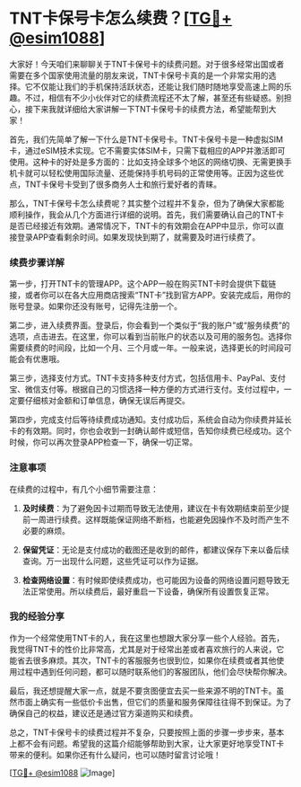 # TNT卡保号卡怎么续费？[[TG💪+ @esim1088](https://t.me/s/esim1088)]

大家好！今天咱们来聊聊关于TNT卡保号卡的续费问题。对于很多经常出国或者需要在多个国家使用流量的朋友来说，TNT卡保号卡真的是一个非常实用的选择。它不仅能让我们的手机保持活跃状态，还能让我们随时随地享受高速上网的乐趣。不过，相信有不少小伙伴对它的续费流程还不太了解，甚至还有些疑惑。别担心，接下来我就详细给大家讲解一下TNT卡保号卡的续费方法，希望能帮到大家！

首先，我们先简单了解一下什么是TNT卡保号卡。TNT卡保号卡是一种虚拟SIM卡，通过eSIM技术实现。它不需要实体SIM卡，只需下载相应的APP并激活即可使用。这种卡的好处是多方面的：比如支持全球多个地区的网络切换、无需更换手机卡就可以轻松使用国际流量、还能保持手机号码的正常使用等。正因为这些优点，TNT卡保号卡受到了很多商务人士和旅行爱好者的青睐。

那么，TNT卡保号卡怎么续费呢？其实整个过程并不复杂，但为了确保大家都能顺利操作，我会从几个方面进行详细的说明。首先，我们需要确认自己的TNT卡是否已经接近有效期。通常情况下，TNT卡的有效期会在APP中显示，你可以直接登录APP查看剩余时间。如果发现快到期了，就需要及时进行续费了。

### 续费步骤详解

第一步，打开TNT卡的管理APP。这个APP一般在购买TNT卡时会提供下载链接，或者你可以在各大应用商店搜索“TNT卡”找到官方APP。安装完成后，用你的账号登录。如果你还没有账号，记得先注册一个。

第二步，进入续费界面。登录后，你会看到一个类似于“我的账户”或“服务续费”的选项，点击进去。在这里，你可以看到当前账户的状态以及可用的服务包。选择你需要续费的时间段，比如一个月、三个月或一年。一般来说，选择更长的时间段可能会有优惠哦。

第三步，选择支付方式。TNT卡支持多种支付方式，包括信用卡、PayPal、支付宝、微信支付等。根据自己的习惯选择一种方便的方式进行支付。支付过程中，一定要仔细核对金额和订单信息，确保无误后再提交。

第四步，完成支付后等待续费成功通知。支付成功后，系统会自动为你续费并延长卡的有效期。同时，你也会收到一封确认邮件或短信，告知你续费已经成功。这个时候，你可以再次登录APP检查一下，确保一切正常。

### 注意事项

在续费的过程中，有几个小细节需要注意：

1. **及时续费**：为了避免因卡过期而导致无法使用，建议在卡有效期结束前至少提前一周进行续费。这样既能保证网络不断档，也能避免因操作不及时而产生不必要的麻烦。

2. **保留凭证**：无论是支付成功的截图还是收到的邮件，都建议保存下来以备后续查询。万一出现什么问题，这些凭证可以作为证据。

3. **检查网络设置**：有时候即使续费成功，也可能因为设备的网络设置问题导致无法正常使用。所以续费后，最好重启一下设备，确保所有设置恢复正常。

### 我的经验分享

作为一个经常使用TNT卡的人，我在这里也想跟大家分享一些个人经验。首先，我觉得TNT卡的性价比非常高，尤其是对于经常出差或者喜欢旅行的人来说，它能省去很多麻烦。其次，TNT卡的客服服务也很到位，如果你在续费或者其他使用过程中遇到任何问题，都可以随时联系他们的客服团队，他们会尽快帮你解决。

最后，我还想提醒大家一点，就是不要贪图便宜去买一些来源不明的TNT卡。虽然市面上确实有一些低价卡出售，但它们的质量和服务保障往往得不到保证。为了确保自己的权益，建议还是通过官方渠道购买和续费。

总之，TNT卡保号卡的续费过程并不复杂，只要按照上面的步骤一步步来，基本上都不会有问题。希望我的这篇介绍能够帮助到大家，让大家更好地享受TNT卡带来的便利。如果你还有什么疑问，也可以随时留言讨论哦！

[[TG💪+ @esim1088](https://t.me/s/esim1088) ![Image](https://i.postimg.cc/4NQfJmqS/Snipaste-2025-05-13-00-14-12.png)]